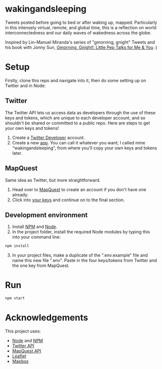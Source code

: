 # wakingandsleeping

Tweets posted before going to bed or after waking up, mapped. Particularly in this intensely virtual, remote, and global time, this is a reflection on world interconnectedness and our daily waves of wakedness across the globe.

Inspired by Lin-Manuel Miranda's series of "gmorning, gnight" Tweets and his book with Jonny Sun, [Gmorning, Gnight!: Little Pep Talks for Me & You](https://bookshop.org/books/gmorning-gnight-little-pep-talks-for-me-you/9781984854278) :)

# Setup

Firstly, clone this repo and navigate into it, then do some setting up on Twitter and in Node:

## Twitter
The Twitter API lets us access data as developers through the use of these keys and tokens, which are unique to each developer account, and so shouldn't be shared or committed to a public repo. Here are steps to get your own keys and tokens!
1. Create a [Twitter Developer](https://developer.twitter.com/en/apply-for-access) account.
2. Create a new [app](https://developer.twitter.com/en/apps). You can call it whatever you want; I called mine "wakingandsleeping", from where you'll copy your own keys and tokens later.

## MapQuest
Same idea as Twitter, but more straightforward.
1. Head over to [MapQuest](https://developer.mapquest.com/plan_purchase/steps/business_edition/business_edition_free/register) to create an account if you don't have one already.
2. Click into [your keys](https://developer.mapquest.com/user/me/apps) and continue on to the final section.

## Development environment
1. Install [NPM](https://www.npmjs.com/) and [Node](https://nodejs.org/en/).
2. In the project folder, install the required Node modules by typing this into your command line:
```bash
npm install
```
3. In your project files, make a duplicate of the ".env.example" file and name this new file ".env". Paste in the four keys/tokens from Twitter and the one key from MapQuest.

# Run
```bash
npm start
```

# Acknowledgements
This project uses:
* [Node](https://nodejs.org/en/) and [NPM](https://www.npmjs.com/)
* [Twitter API](https://developer.twitter.com/)
* [MapQuest API](https://developer.mapquest.com/)
* [Leaflet](https://leafletjs.com/)
* [Mapbox](https://www.mapbox.com/)